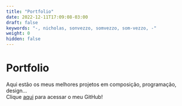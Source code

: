 ```yaml
---
title: "Portfolio"
date: 2022-12-11T17:09:08-03:00
draft: false
keywords: "-, nicholas, sonvezzo, somvezzo, som-vezzo, -"
weight: 0
hidden: false
---
```

# Portfolio

Aqui estão os meus melhores projetos em composição, programação, design...  
Clique [aqui](https://github.com/NichSonv) para acessar o meu GitHub!